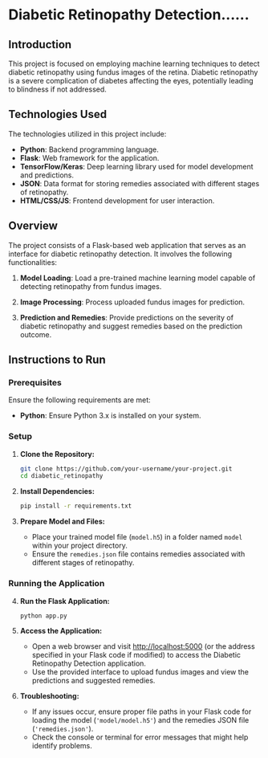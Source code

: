 # Diabetic Retinopathy Detection......

## Introduction

This project is focused on employing machine learning techniques to detect diabetic retinopathy using fundus images of the retina. Diabetic retinopathy is a severe complication of diabetes affecting the eyes, potentially leading to blindness if not addressed.

## Technologies Used

The technologies utilized in this project include:

- **Python**: Backend programming language.
- **Flask**: Web framework for the application.
- **TensorFlow/Keras**: Deep learning library used for model development and predictions.
- **JSON**: Data format for storing remedies associated with different stages of retinopathy.
- **HTML/CSS/JS**: Frontend development for user interaction.

## Overview

The project consists of a Flask-based web application that serves as an interface for diabetic retinopathy detection. It involves the following functionalities:

1. **Model Loading**: Load a pre-trained machine learning model capable of detecting retinopathy from fundus images.

2. **Image Processing**: Process uploaded fundus images for prediction.

3. **Prediction and Remedies**: Provide predictions on the severity of diabetic retinopathy and suggest remedies based on the prediction outcome.

## Instructions to Run

### Prerequisites

Ensure the following requirements are met:

- **Python**: Ensure Python 3.x is installed on your system.

### Setup

1. **Clone the Repository:**

    ```bash
    git clone https://github.com/your-username/your-project.git
    cd diabetic_retinopathy
    ```

2. **Install Dependencies:**

    ```bash
    pip install -r requirements.txt
    ```

3. **Prepare Model and Files:**

    - Place your trained model file (`model.h5`) in a folder named `model` within your project directory.
    - Ensure the `remedies.json` file contains remedies associated with different stages of retinopathy.

### Running the Application

4. **Run the Flask Application:**

    ```bash
    python app.py
    ```

    

5. **Access the Application:**

    - Open a web browser and visit [http://localhost:5000](http://localhost:5000) (or the address specified in your Flask code if modified) to access the Diabetic Retinopathy Detection application.
    - Use the provided interface to upload fundus images and view the predictions and suggested remedies.

6. **Troubleshooting:**

    - If any issues occur, ensure proper file paths in your Flask code for loading the model (`'model/model.h5'`) and the remedies JSON file (`'remedies.json'`).
    - Check the console or terminal for error messages that might help identify problems.
